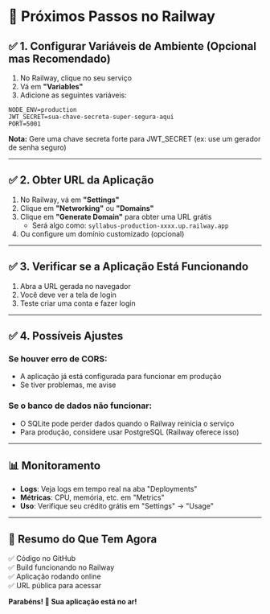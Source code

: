 # 🚀 Próximos Passos no Railway

## ✅ 1. Configurar Variáveis de Ambiente (Opcional mas Recomendado)

1. No Railway, clique no seu serviço
2. Vá em **"Variables"**
3. Adicione as seguintes variáveis:

```
NODE_ENV=production
JWT_SECRET=sua-chave-secreta-super-segura-aqui
PORT=5001
```

**Nota:** Gere uma chave secreta forte para JWT_SECRET (ex: use um gerador de senha seguro)

---

## ✅ 2. Obter URL da Aplicação

1. No Railway, vá em **"Settings"**
2. Clique em **"Networking"** ou **"Domains"**
3. Clique em **"Generate Domain"** para obter uma URL grátis
   - Será algo como: `syllabus-production-xxxx.up.railway.app`
4. Ou configure um domínio customizado (opcional)

---

## ✅ 3. Verificar se a Aplicação Está Funcionando

1. Abra a URL gerada no navegador
2. Você deve ver a tela de login
3. Teste criar uma conta e fazer login

---

## ✅ 4. Possíveis Ajustes

### Se houver erro de CORS:
- A aplicação já está configurada para funcionar em produção
- Se tiver problemas, me avise

### Se o banco de dados não funcionar:
- O SQLite pode perder dados quando o Railway reinicia o serviço
- Para produção, considere usar PostgreSQL (Railway oferece isso)

---

## 📊 Monitoramento

- **Logs**: Veja logs em tempo real na aba "Deployments"
- **Métricas**: CPU, memória, etc. em "Metrics"
- **Uso**: Verifique seu crédito grátis em "Settings" → "Usage"

---

## 🎯 Resumo do Que Tem Agora

✅ Código no GitHub  
✅ Build funcionando no Railway  
✅ Aplicação rodando online  
✅ URL pública para acessar  

**Parabéns! 🎉 Sua aplicação está no ar!**

